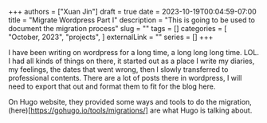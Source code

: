 +++ 
authors = ["Xuan Jin"]
draft = true
date = 2023-10-19T00:04:59-07:00
title = "Migrate Wordpress Part I"
description = "This is going to be used to document the migration process"
slug = ""
tags = []
categories = [
	"October, 2023",
	"projects",
]
externalLink = ""
series = []
+++

I have been writing on wordpress for a long time, a long long long time. LOL. I had all kinds of things on there, it started out as a place I write my diaries, my feelings, the dates that went wrong, then I slowly transferred to professional contents. There are a lot of posts there in wordpress, I will need to export that out and format them to fit for the blog here.

On Hugo website, they provided some ways and tools to do the migration, (here)[https://gohugo.io/tools/migrations/] are what Hugo is talking about.
